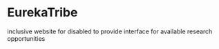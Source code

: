 # EurekaTribe
inclusive website for disabled to provide interface for available research opportunities
